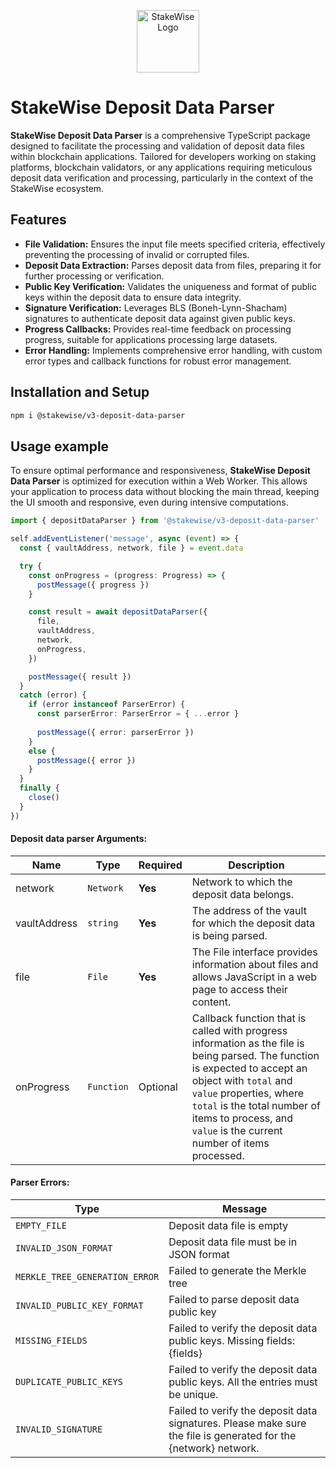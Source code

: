 <p align="center">
  <img src="https://app.stakewise.io/logo512.png" alt="StakeWise Logo" width="100">
</p>

# StakeWise Deposit Data Parser

**StakeWise Deposit Data Parser** is a comprehensive TypeScript package designed to facilitate the processing and validation of deposit data files within blockchain applications. Tailored for developers working on staking platforms, blockchain validators, or any applications requiring meticulous deposit data verification and processing, particularly in the context of the StakeWise ecosystem.

## Features

- **File Validation:** Ensures the input file meets specified criteria, effectively preventing the processing of invalid or corrupted files.
- **Deposit Data Extraction:** Parses deposit data from files, preparing it for further processing or verification.
- **Public Key Verification:** Validates the uniqueness and format of public keys within the deposit data to ensure data integrity.
- **Signature Verification:** Leverages BLS (Boneh-Lynn-Shacham) signatures to authenticate deposit data against given public keys.
- **Progress Callbacks:** Provides real-time feedback on processing progress, suitable for applications processing large datasets.
- **Error Handling:** Implements comprehensive error handling, with custom error types and callback functions for robust error management.

## Installation and Setup
```bash
npm i @stakewise/v3-deposit-data-parser
```

## Usage example
To ensure optimal performance and responsiveness, **StakeWise Deposit Data Parser** is optimized for execution within a Web Worker. This allows your application to process data without blocking the main thread, keeping the UI smooth and responsive, even during intensive computations.

```typescript
import { depositDataParser } from '@stakewise/v3-deposit-data-parser'

self.addEventListener('message', async (event) => {
  const { vaultAddress, network, file } = event.data

  try {
    const onProgress = (progress: Progress) => {
      postMessage({ progress })
    }

    const result = await depositDataParser({
      file,
      vaultAddress,
      network,
      onProgress,
    })

    postMessage({ result })
  }
  catch (error) {
    if (error instanceof ParserError) {
      const parserError: ParserError = { ...error }
      
      postMessage({ error: parserError })
    }
    else {
      postMessage({ error })
    }
  }
  finally {
    close()
  }
})

```
#### Deposit data parser Arguments:

| Name | Type      | Required | Description                                                                                                                                                                                                                                                                            |
|--------------|-------------|----------|----------------------------------------------------------------------------------------------------------------------------------------------------------------------------------------------------------------------------------------------------------------------------------------|
| network      | `Network`   | **Yes**  | Network to which the deposit data belongs.                                                                                                                                                                                                                                             |
| vaultAddress | `string`    | **Yes**  | The address of the vault for which the deposit data is being parsed.                                                                                                                                                                                                                   |
| file         | `File`      | **Yes**  | The File interface provides information about files and allows JavaScript in a web page to access their content.                                                                                                                                                                       |
| onProgress   | `Function`  | Optional | Callback function that is called with progress information as the file is being parsed. The function is expected to accept an object with `total` and `value` properties, where `total` is the total number of items to process, and `value` is the current number of items processed. |


#### Parser Errors:
| Type | Message |
|------------|---------|
| `EMPTY_FILE` | Deposit data file is empty
| `INVALID_JSON_FORMAT` | Deposit data file must be in JSON format
| `MERKLE_TREE_GENERATION_ERROR` | Failed to generate the Merkle tree
| `INVALID_PUBLIC_KEY_FORMAT` | Failed to parse deposit data public key
| `MISSING_FIELDS` | Failed to verify the deposit data public keys. Missing fields: {fields}
| `DUPLICATE_PUBLIC_KEYS` | Failed to verify the deposit data public keys. All the entries must be unique.
| `INVALID_SIGNATURE` | Failed to verify the deposit data signatures. Please make sure the file is generated for the {network} network.

